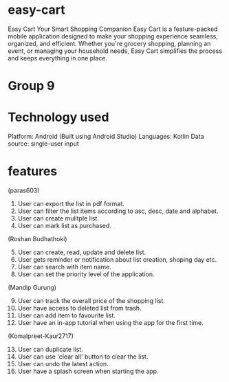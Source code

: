 # easy-cart

Easy Cart Your Smart Shopping Companion Easy Cart is a feature-packed mobile application designed to make your shopping experience seamless, organized, and efficient. Whether you're grocery shopping, planning an event, or managing your household needs, Easy Cart simplifies the process and keeps everything in one place.

# Group 9

# Technology used

Platform: Android (Built using Android Studio)
Languages: Kotlin
Data source: single-user input

# features

(paras603)

1. User can export the list in pdf format.
2. User can filter the list items according to asc, desc, date and alphabet.
3. User can create mulitple list.
4. User can mark list as purchased.

(Roshan Budhathoki)

5. User can create, read, update and delete list.
6. User gets reminder or notification about list creation, shoping day etc.
7. User can search with item name.
8. User can set the priority level of the application.

(Mandip Gurung)

9. User can track the overall price of the shopping list.
10. User have access to deleted list from trash.
11. User can add item to favourite list.
12. User have an in-app tutorial when using the app for the first time.

(Komalpreet-Kaur2717)

13. User can duplicate list.
14. User can use 'clear all' button to clear the list.
15. User can undo the latest action.
16. User have a splash screen when starting the app.

